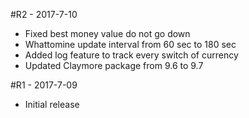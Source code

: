 #R2 - 2017-7-10
- Fixed best money value do not go down
- Whattomine update interval from 60 sec to 180 sec
- Added log feature to track every switch of currency
- Updated Claymore package from 9.6 to 9.7

#R1 - 2017-7-09
- Initial release
